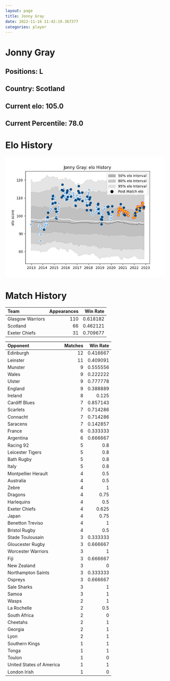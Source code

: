 ```yaml
---  
layout: page  
title: Jonny Gray  
date: 2022-11-16 11:42:19.367377  
categories: player  
---
```

# Jonny Gray

## Positions: L

## Country: Scotland

## Current elo: 105.0

## Current Percentile: 78.0

# Elo History


![elo history](history_JonnyGray.png)
# Match History


| Team             |   Appearances |   Win Rate |
|:-----------------|--------------:|-----------:|
| Glasgow Warriors |           110 |   0.618182 |
| Scotland         |            66 |   0.462121 |
| Exeter Chiefs    |            31 |   0.709677 |

| Opponent                 |   Matches |   Win Rate |
|:-------------------------|----------:|-----------:|
| Edinburgh                |        12 |   0.416667 |
| Leinster                 |        11 |   0.409091 |
| Munster                  |         9 |   0.555556 |
| Wales                    |         9 |   0.222222 |
| Ulster                   |         9 |   0.777778 |
| England                  |         9 |   0.388889 |
| Ireland                  |         8 |   0.125    |
| Cardiff Blues            |         7 |   0.857143 |
| Scarlets                 |         7 |   0.714286 |
| Connacht                 |         7 |   0.714286 |
| Saracens                 |         7 |   0.142857 |
| France                   |         6 |   0.333333 |
| Argentina                |         6 |   0.666667 |
| Racing 92                |         5 |   0.8      |
| Leicester Tigers         |         5 |   0.8      |
| Bath Rugby               |         5 |   0.8      |
| Italy                    |         5 |   0.8      |
| Montpellier Herault      |         4 |   0.5      |
| Australia                |         4 |   0.5      |
| Zebre                    |         4 |   1        |
| Dragons                  |         4 |   0.75     |
| Harlequins               |         4 |   0.5      |
| Exeter Chiefs            |         4 |   0.625    |
| Japan                    |         4 |   0.75     |
| Benetton Treviso         |         4 |   1        |
| Bristol Rugby            |         4 |   0.5      |
| Stade Toulousain         |         3 |   0.333333 |
| Gloucester Rugby         |         3 |   0.666667 |
| Worcester Warriors       |         3 |   1        |
| Fiji                     |         3 |   0.666667 |
| New Zealand              |         3 |   0        |
| Northampton Saints       |         3 |   0.333333 |
| Ospreys                  |         3 |   0.666667 |
| Sale Sharks              |         3 |   1        |
| Samoa                    |         3 |   1        |
| Wasps                    |         2 |   1        |
| La Rochelle              |         2 |   0.5      |
| South Africa             |         2 |   0        |
| Cheetahs                 |         2 |   1        |
| Georgia                  |         2 |   1        |
| Lyon                     |         2 |   1        |
| Southern Kings           |         1 |   1        |
| Tonga                    |         1 |   1        |
| Toulon                   |         1 |   0        |
| United States of America |         1 |   1        |
| London Irish             |         1 |   0        |